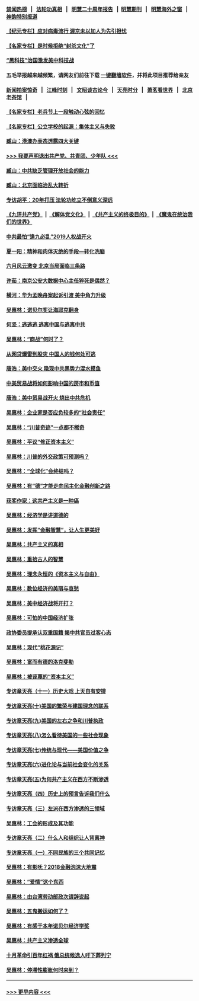 #### [禁闻热榜](热点新闻.md?=0)  &nbsp;&nbsp;|&nbsp;&nbsp; [法轮功真相](https://github.com/gfw-breaker/truth/blob/master/README.md?=0) &nbsp;&nbsp;|&nbsp;&nbsp; [明慧二十周年报告](https://github.com/gfw-breaker/mh-reports/blob/master/README.md?=0) &nbsp;&nbsp;|&nbsp;&nbsp;[明慧期刊](https://github.com/gfw-breaker/mh-qikan) &nbsp;&nbsp;|&nbsp;&nbsp; [明慧海外之窗](https://github.com/gfw-breaker/mh-news/blob/master/README.md?=0) &nbsp;&nbsp;|&nbsp;&nbsp; [神韵特别报道](https://github.com/gfw-breaker/mh-news/blob/master/shenyun.md?=0)
#### [【纪元专栏】应对病毒流行 渥京未以加人为先引担忧](../pages/nsc423/n11875714.md?t=03021032) 
#### [【名家专栏】是时候拒绝“封杀文化”了](../pages/nsc423/n11814093.md?t=03021032) 
#### [“黑科技”治国激发美中科技战](../pages/nsc423/n11638056.md?t=03021032) 
#### 五毛举报越来越频繁，请网友们前往下载 [一键翻墙软件](https://github.com/gfw-breaker/ssr-accounts)，并将此项目推荐给亲友
#### [新闻拍案惊奇](https://github.com/gfw-breaker/banned-news/blob/master/pages/link4.md) &nbsp;&nbsp;|&nbsp;&nbsp; [江峰时刻](https://github.com/gfw-breaker/banned-news/blob/master/pages/link4.md) &nbsp;&nbsp;|&nbsp;&nbsp; [文昭谈古论今](https://github.com/gfw-breaker/banned-news/blob/master/pages/link4.md) &nbsp;&nbsp;|&nbsp;&nbsp; [天亮时分](https://github.com/gfw-breaker/banned-news/blob/master/pages/link4.md) &nbsp;&nbsp;|&nbsp;&nbsp; [萧茗看世界](https://github.com/gfw-breaker/banned-news/blob/master/pages/link4.md) &nbsp;&nbsp;|&nbsp;&nbsp; [北京老茶馆](https://github.com/gfw-breaker/banned-news/blob/master/pages/link4.md) &nbsp;&nbsp;|&nbsp;&nbsp; 
#### [【名家专栏】老兵节上一段触动心弦的回忆](../pages/nsc423/n11646016.md?t=03021032) 
#### [【名家专栏】公立学校的起源：集体主义与失败](../pages/nsc423/n11601833.md?t=03021032) 
#### [臧山：港澳办表态透露四大关键](../pages/nsc423/n11421628.md?t=03021032) 
#### [>>> 我要声明退出共产党、共青团、少年队 <<<](https://github.com/begood0513/goodnews/blob/master/quit/letter.md) 
#### [臧山：中共缺乏管理开放社会的能力](../pages/nsc423/n11407457.md?t=03021032) 
#### [臧山：北京面临治乱大转折](../pages/nsc423/n11406895.md?t=03021032) 
#### [专访胡平：20年打压 法轮功屹立不倒意义深远](../pages/nsc423/n11398800.md?t=03021032) 
#### [《九评共产党》](https://github.com/begood0513/9ping.md/blob/master/README.md) &nbsp;|&nbsp; [《解体党文化》](../../../../jtdwh.md/blob/master/README.md)  &nbsp;|&nbsp; [《共产主义的终极目的》](../../../../gczydzjmd.md/blob/master/README.md) &nbsp;|&nbsp; [《魔鬼在统治我们的世界》](../../../../mgztzwmdsj.md/blob/master/README.md) 
#### [中共最怕“逢九必乱”2019人权战开火](../pages/nsc423/n11385248.md?t=03021032) 
#### [夏一阳：精神和肉体灭绝的手段—转化洗脑](../pages/nsc423/n11368250.md?t=03021032) 
#### [六月风云激变 北京当局面临三条路](../pages/nsc423/n11313668.md?t=03021032) 
#### [许茹：南京公安大数据中心主任猝死是偶然？](../pages/nsc423/n11064744.md?t=03021032) 
#### [横河：华为孟晚舟案起诉引渡 美中角力升级](../pages/nsc423/n11027230.md?t=03021032) 
#### [吴惠林：诺贝尔奖让海耶克翻身](../pages/nsc423/n10890049.md?t=03021032) 
#### [何坚：逃逃逃 逃离中国与逃离中共](../pages/nsc423/n10592891.md?t=03021032) 
#### [吴惠林：“商战”何时了？](../pages/nsc423/n10573558.md?t=03021032) 
#### [从网贷爆雷到股灾 中国人的钱何处可逃](../pages/nsc423/n10572800.md?t=03021032) 
#### [唐浩：美中交火 隐现中共黑势力混水摸鱼](../pages/nsc423/n10544040.md?t=03021032) 
#### [中美贸易战将如何影响中国的房市和币值](../pages/nsc423/n10543697.md?t=03021032) 
#### [唐浩：美中贸易战开火 烧出中共危机](../pages/nsc423/n10540126.md?t=03021032) 
#### [吴惠林：企业家是否应负较多的“社会责任”](../pages/nsc423/n10535022.md?t=03021032) 
#### [吴惠林：“川普奇迹”一点都不稀奇](../pages/nsc423/n10512808.md?t=03021032) 
#### [吴惠林：平议“修正资本主义”](../pages/nsc423/n10495724.md?t=03021032) 
#### [吴惠林：川普的外交政策可预测吗？](../pages/nsc423/n10462387.md?t=03021032) 
#### [吴惠林：“全球化”会终结吗？](../pages/nsc423/n10452838.md?t=03021032) 
#### [吴惠林：有“德”才能走向民主化金融创新之路](../pages/nsc423/n10432292.md?t=03021032) 
#### [获奖作家：这共产主义是一种癌](../pages/nsc423/n10431541.md?t=03021032) 
#### [吴惠林：经济学是讲道德的](../pages/nsc423/n10398014.md?t=03021032) 
#### [吴惠林：发挥“金融智慧”，让人生更美好](../pages/nsc423/n10375019.md?t=03021032) 
#### [吴惠林：共产主义的真相](../pages/nsc423/n10351394.md?t=03021032) 
#### [吴惠林：重拾古人的智慧](../pages/nsc423/n10337691.md?t=03021032) 
#### [吴惠林：理念永恒的《资本主义与自由》](../pages/nsc423/n10316274.md?t=03021032) 
#### [吴惠林：数位经济的美丽与哀愁](../pages/nsc423/n10292946.md?t=03021032) 
#### [吴惠林：美中经济战将开打？](../pages/nsc423/n10258825.md?t=03021032) 
#### [吴惠林：可怕的中国经济扩张](../pages/nsc423/n10219147.md?t=03021032) 
#### [政协委员提承认双重国籍 揭中共官员过客心态](../pages/nsc423/n10208809.md?t=03021032) 
#### [吴惠林：现代“桃花源记”](../pages/nsc423/n10185234.md?t=03021032) 
#### [吴惠林：富而有德的洛克斐勒](../pages/nsc423/n10142264.md?t=03021032) 
#### [吴惠林：被诬蔑的“资本主义”](../pages/nsc423/n10124816.md?t=03021032) 
#### [专访章天亮（十一）历史大戏 上天自有安排](../pages/nsc423/n10094905.md?t=03021032) 
#### [专访章天亮(十)美国的繁荣与建国理念的联系](../pages/nsc423/n10094899.md?t=03021032) 
#### [专访章天亮(九)美国的左右之争和川普执政](../pages/nsc423/n10094889.md?t=03021032) 
#### [专访章天亮(八)怎么看待美国的一些社会现象](../pages/nsc423/n10094857.md?t=03021032) 
#### [专访章天亮(七)传统与现代——美国价值之争](../pages/nsc423/n10093140.md?t=03021032) 
#### [专访章天亮(六)进化论与当前社会变化的关系](../pages/nsc423/n10092036.md?t=03021032) 
#### [专访章天亮(五)为何共产主义在西方不断渗透](../pages/nsc423/n10083620.md?t=03021032) 
#### [专访章天亮（四）历史上的预言告诉我们什么](../pages/nsc423/n10083606.md?t=03021032) 
#### [专访章天亮（三）左派在西方渗透的三领域](../pages/nsc423/n10081115.md?t=03021032) 
#### [吴惠林：工会的形成及其功能](../pages/nsc423/n10080633.md?t=03021032) 
#### [专访章天亮（二）什么人和组织让人背离神](../pages/nsc423/n10076637.md?t=03021032) 
#### [专访章天亮（一）不同民族的三个共同记忆](../pages/nsc423/n10074188.md?t=03021032) 
#### [吴惠林：有影呒？2018金融泡沫大地震](../pages/nsc423/n10040534.md?t=03021032) 
#### [吴惠林：“爱情”这个东西](../pages/nsc423/n10019423.md?t=03021032) 
#### [吴惠林：由台湾劳动部政次请辞说起](../pages/nsc423/n9979679.md?t=03021032) 
#### [吴惠林：五鬼搬运如何了？](../pages/nsc423/n9925338.md?t=03021032) 
#### [吴惠林：有感于本年诺贝尔经济学奖](../pages/nsc423/n9871883.md?t=03021032) 
#### [吴惠林：共产主义渗透全球](../pages/nsc423/n9812748.md?t=03021032) 
#### [十月革命引百年红祸 俄总统候选人吁下葬列宁](../pages/nsc423/n9810182.md?t=03021032) 
#### [吴惠林：停滞性膨胀何时来到？](../pages/nsc423/n9764136.md?t=03021032) 

----
#### [ >>> 更早内容 <<< ](../indexes/nsc423-earlier.md)
